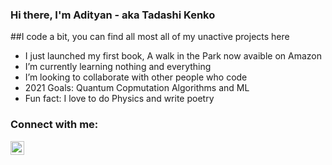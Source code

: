 ### Hi there, I'm Adityan - aka Tadashi Kenko


##I code a bit, you can find all most all of my unactive projects here

- I just launched my first book, A walk in the Park now avaible on Amazon 
- I’m currently learning nothing and everything
- I’m looking to collaborate with other people who code
- 2021 Goals: Quantum Copmutation Algorithms and ML
- Fun fact: I love to do Physics and write poetry

### Connect with me:
[<img align="left" alt="codeSTACKr | LinkedIn" width="22px" src="https://cdn.jsdelivr.net/npm/simple-icons@v3/icons/linkedin.svg" />][linkedin]

<br />

[linkedin]: https://linkedin.com/in/adityan-n-44789a1b9/
